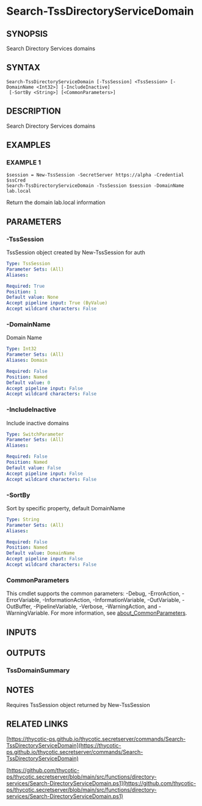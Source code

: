 # Search-TssDirectoryServiceDomain

## SYNOPSIS
Search Directory Services domains

## SYNTAX

```
Search-TssDirectoryServiceDomain [-TssSession] <TssSession> [-DomainName <Int32>] [-IncludeInactive]
 [-SortBy <String>] [<CommonParameters>]
```

## DESCRIPTION
Search Directory Services domains

## EXAMPLES

### EXAMPLE 1
```
$session = New-TssSession -SecretServer https://alpha -Credential $ssCred
Search-TssDirectoryServiceDomain -TssSession $session -DomainName lab.local
```

Return the domain lab.local information

## PARAMETERS

### -TssSession
TssSession object created by New-TssSession for auth

```yaml
Type: TssSession
Parameter Sets: (All)
Aliases:

Required: True
Position: 1
Default value: None
Accept pipeline input: True (ByValue)
Accept wildcard characters: False
```

### -DomainName
Domain Name

```yaml
Type: Int32
Parameter Sets: (All)
Aliases: Domain

Required: False
Position: Named
Default value: 0
Accept pipeline input: False
Accept wildcard characters: False
```

### -IncludeInactive
Include inactive domains

```yaml
Type: SwitchParameter
Parameter Sets: (All)
Aliases:

Required: False
Position: Named
Default value: False
Accept pipeline input: False
Accept wildcard characters: False
```

### -SortBy
Sort by specific property, default DomainName

```yaml
Type: String
Parameter Sets: (All)
Aliases:

Required: False
Position: Named
Default value: DomainName
Accept pipeline input: False
Accept wildcard characters: False
```

### CommonParameters
This cmdlet supports the common parameters: -Debug, -ErrorAction, -ErrorVariable, -InformationAction, -InformationVariable, -OutVariable, -OutBuffer, -PipelineVariable, -Verbose, -WarningAction, and -WarningVariable. For more information, see [about_CommonParameters](http://go.microsoft.com/fwlink/?LinkID=113216).

## INPUTS

## OUTPUTS

### TssDomainSummary
## NOTES
Requires TssSession object returned by New-TssSession

## RELATED LINKS

[https://thycotic-ps.github.io/thycotic.secretserver/commands/Search-TssDirectoryServiceDomain](https://thycotic-ps.github.io/thycotic.secretserver/commands/Search-TssDirectoryServiceDomain)

[https://github.com/thycotic-ps/thycotic.secretserver/blob/main/src/functions/directory-services/Search-DirectoryServiceDomain.ps1](https://github.com/thycotic-ps/thycotic.secretserver/blob/main/src/functions/directory-services/Search-DirectoryServiceDomain.ps1)

